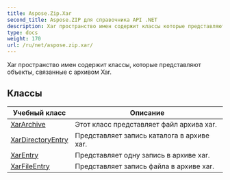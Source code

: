 ```yaml
---
title: Aspose.Zip.Xar
second_title: Aspose.ZIP для справочника API .NET
description: Xar пространство имен содержит классы которые представляют объекты связанные с архивом Xar.
type: docs
weight: 170
url: /ru/net/aspose.zip.xar/
---
```

Xar пространство имен содержит классы, которые представляют объекты, связанные с архивом Xar.

## Классы

| Учебный класс | Описание |
| --- | --- |
| [XarArchive](./xararchive/) | Этот класс представляет файл архива xar. |
| [XarDirectoryEntry](./xardirectoryentry/) | Представляет запись каталога в архиве xar. |
| [XarEntry](./xarentry/) | Представляет одну запись в архиве xar. |
| [XarFileEntry](./xarfileentry/) | Представляет запись файла в архиве xar. |


